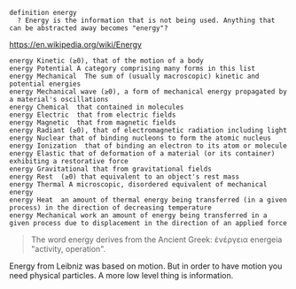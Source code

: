 
```
definition energy
  ? Energy is the information that is not being used. Anything that can be abstracted away becomes "energy"?
```

https://en.wikipedia.org/wiki/Energy

```
energy Kinetic (≥0), that of the motion of a body
energy Potential A category comprising many forms in this list
energy Mechanical  The sum of (usually macroscopic) kinetic and potential energies
energy Mechanical wave (≥0), a form of mechanical energy propagated by a material's oscillations
energy Chemical  that contained in molecules
energy Electric  that from electric fields
energy Magnetic  that from magnetic fields
energy Radiant (≥0), that of electromagnetic radiation including light
energy Nuclear that of binding nucleons to form the atomic nucleus
energy Ionization  that of binding an electron to its atom or molecule
energy Elastic that of deformation of a material (or its container) exhibiting a restorative force
energy Gravitational that from gravitational fields
energy Rest  (≥0) that equivalent to an object's rest mass
energy Thermal A microscopic, disordered equivalent of mechanical energy
energy Heat  an amount of thermal energy being transferred (in a given process) in the direction of decreasing temperature
energy Mechanical work an amount of energy being transferred in a given process due to displacement in the direction of an applied force
```

> The word energy derives from the Ancient Greek: ἐνέργεια energeia "activity, operation".

Energy from Leibniz was based on motion. But in order to have motion you need physical particles. A more low level thing is information.
